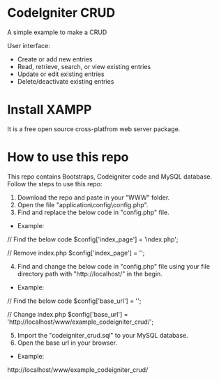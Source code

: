 CodeIgniter CRUD
================

A simple example to make a CRUD

User interface:
- Create or add new entries
- Read, retrieve, search, or view existing entries
- Update or edit existing entries
- Delete/deactivate existing entries

Install XAMPP
=============

It is a free open source cross-platfrom web server package.

How to use this repo
====================

This repo contains Bootstraps, Codeigniter code and MySQL 
database. Follow the steps to use this repo:

1. Download the repo and paste in your "WWW" folder.
2. Open the file "application\config\config.php".
3. Find and replace the below code in "config.php" file.
* Example:

//  Find the below code
$config['index_page'] = 'index.php';

//  Remove index.php
$config['index_page'] = '';

4. Find and change the below code in "config.php" file 
using your file directory path with "http://localhost/"
in the begin.
* Example:

//  Find the below code
$config['base_url'] = '';

//  Change index.php
$config['base_url'] = 'http://localhost/www/example_codeigniter_crud/';

5. Import the "codeigniter_crud.sql" to your MySQL database.
6. Open the base url in your browser.
* Example:

http://localhost/www/example_codeigniter_crud/
